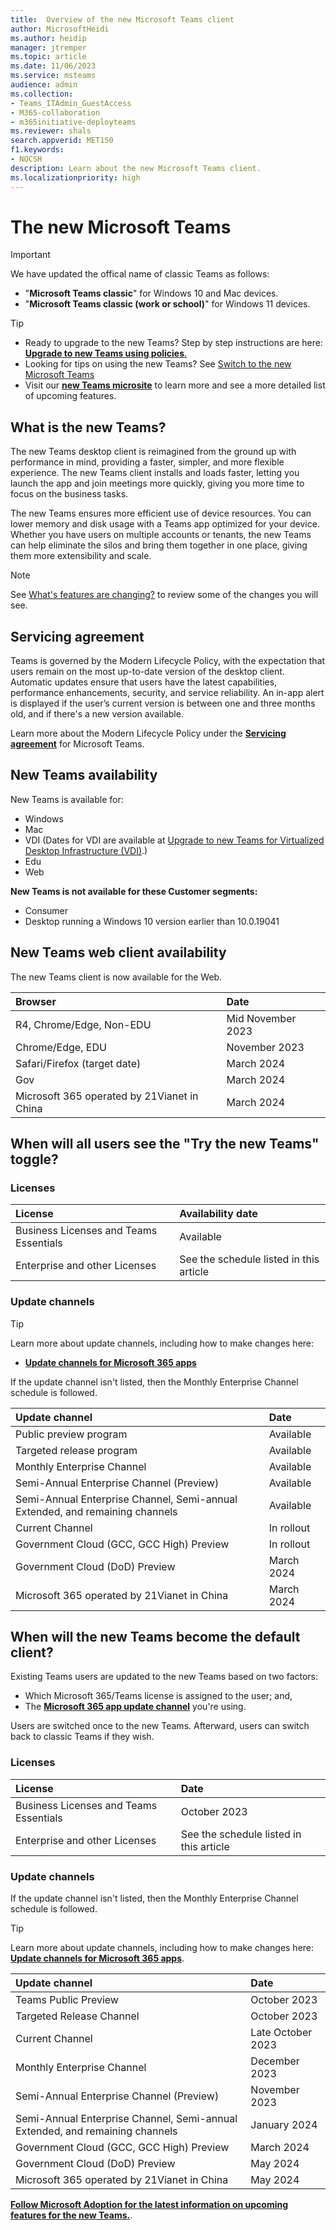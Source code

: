 ```yaml
---
title:  Overview of the new Microsoft Teams client
author: MicrosoftHeidi
ms.author: heidip
manager: jtremper
ms.topic: article
ms.date: 11/06/2023
ms.service: msteams
audience: admin
ms.collection: 
- Teams_ITAdmin_GuestAccess
- M365-collaboration
- m365initiative-deployteams
ms.reviewer: shals
search.appverid: MET150
f1.keywords:
- NOCSH
description: Learn about the new Microsoft Teams client.
ms.localizationpriority: high
---
```


# The new Microsoft Teams

>[!IMPORTANT]
>We have updated the offical name of classic Teams as follows:</br>
>- "**Microsoft Teams classic**" for Windows 10 and Mac devices.</br>
>- "**Microsoft Teams classic (work or school)**" for Windows 11 devices.

> [!TIP]
>- Ready to upgrade to the new Teams? Step by step instructions are here: [**Upgrade to new Teams using policies**.](/microsoftteams/new-teams-deploy-using-policies?tabs=teams-admin-center#set-the-policies-to-deploy-the-new-teams-client)</br>
>- Looking for tips on using the new Teams? See [Switch to the new Microsoft Teams](https://support.microsoft.com/office/switch-to-the-new-microsoft-teams-2d4a0c96-fa52-43f8-a006-4bfbc62cf6c5)</br>
>- Visit our **[new Teams microsite](https://aka.ms/newTeams)** to learn more and see a more detailed list of upcoming features.

## What is the new Teams?

The new Teams desktop client is reimagined from the ground up with performance in mind, providing a faster, simpler, and more flexible experience. The new Teams client installs and loads faster, letting you launch the app and join meetings more quickly, giving you more time to focus on the business tasks.

The new Teams ensures more efficient use of device resources. You can lower memory and disk usage with a Teams app optimized for your device. Whether you have users on multiple accounts or tenants, the new Teams can help eliminate the silos and bring them together in one place, giving them more extensibility and scale.

>[!NOTE]
>See [What's features are changing?](new-teams-known-issues.md) to review some of the changes you will see.

## Servicing agreement

Teams is governed by the Modern Lifecycle Policy, with the expectation that users remain on the most up-to-date version of the desktop client. Automatic updates ensure that users have the latest capabilities, performance enhancements, security, and service reliability. An in-app alert is displayed if the user’s current version is between one and three months old, and if there's a new version available.

Learn more about the Modern Lifecycle Policy under the [**Servicing agreement**](/microsoftteams/teams-client-update#servicing-agreement) for Microsoft Teams.

## New Teams availability

New Teams is available for:

- Windows
- Mac
- VDI (Dates for VDI are available at [Upgrade to new Teams for Virtualized Desktop Infrastructure (VDI)](new-teams-vdi-requirements-deploy.md).)
- Edu
- Web

**New Teams is not available for these Customer segments:**

- Consumer
- Desktop running a Windows 10 version earlier than 10.0.19041

## New Teams web client availability

The new Teams client is now available for the Web.

|Browser                                     |Date              |
|:-------------------------------------------|:-----------------|
|R4, Chrome/Edge, Non-EDU                    |Mid November 2023 |
|Chrome/Edge, EDU                            |November 2023     |
|Safari/Firefox (target date)                |March 2024        |
|Gov                                         |March 2024        |
|Microsoft 365 operated by 21Vianet in China |March 2024        |

## When will all users see the "Try the new Teams" toggle?

### Licenses

|License                                |Availability date                       |
|:--------------------------------------|:---------------------------------------|
|Business Licenses and Teams Essentials |Available                               |
|Enterprise and other Licenses          |See the schedule listed in this article |

### Update channels

>[!TIP]
>Learn more about update channels, including how to make changes here:
> - [**Update channels for Microsoft 365 apps**](/deployoffice/updates/overview-update-channels)

If the update channel isn't listed, then the Monthly Enterprise Channel schedule is followed.

|Update channel                                                               |Date       |
|:----------------------------------------------------------------------------|:----------|
|Public preview program                                                       |Available  |
|Targeted release program                                                     |Available  |
|Monthly Enterprise Channel                                                   |Available  |
|Semi-Annual Enterprise Channel (Preview)                                     |Available  |
|Semi-Annual Enterprise Channel, Semi-annual Extended, and remaining channels |Available  |
|Current Channel                                                              |In rollout |
|Government Cloud (GCC, GCC High) Preview                                     |In rollout |
|Government Cloud (DoD) Preview                                               |March 2024 |
|Microsoft 365 operated by 21Vianet in China                                  |March 2024 |

## When will the new Teams become the default client?

Existing Teams users are updated to the new Teams based on two factors:</br>

- Which Microsoft 365/Teams license is assigned to the user; and,
- The [**Microsoft 365 app update channel**](/deployoffice/updates/overview-update-channels) you're using.

Users are switched once to the new Teams. Afterward, users can switch back to classic Teams if they wish.

### Licenses

|License                                |Date                                    |
|:--------------------------------------|:---------------------------------------|
|Business Licenses and Teams Essentials |October 2023                            |
|Enterprise and other Licenses          |See the schedule listed in this article |

### Update channels

If the update channel isn't listed, then the Monthly Enterprise Channel schedule is followed.

>[!TIP]
>Learn more about update channels, including how to make changes here: [**Update channels for Microsoft 365 apps**](/deployoffice/updates/overview-update-channels).

|Update channel                                                               |Date              |
|:----------------------------------------------------------------------------|:-----------------|
|Teams Public Preview                                                         |October 2023      |
|Targeted Release Channel                                                     |October 2023      |
|Current Channel                                                              |Late October 2023 |
|Monthly Enterprise Channel                                                   |December 2023     |
|Semi-Annual Enterprise Channel (Preview)                                     |November 2023     |
|Semi-Annual Enterprise Channel, Semi-annual Extended, and remaining channels |January 2024      |
|Government Cloud (GCC, GCC High) Preview                                     |March 2024        |
|Government Cloud (DoD) Preview                                               |May 2024          |
|Microsoft 365 operated by 21Vianet in China                                  |May 2024          |

[**Follow Microsoft Adoption for the latest information on upcoming features for the new Teams.**](https://aka.ms/newTeams).
